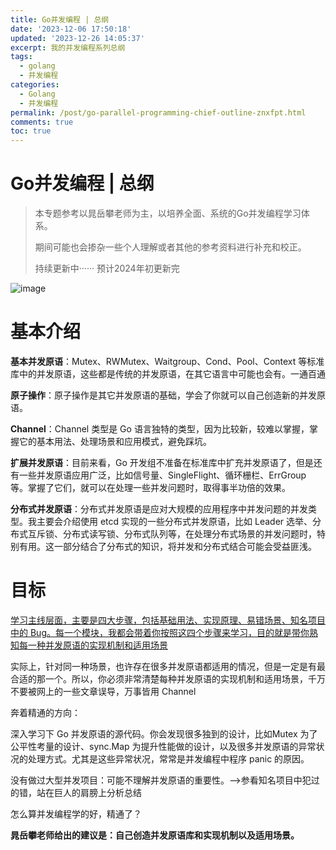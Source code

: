 ```yaml
---
title: Go并发编程 | 总纲
date: '2023-12-06 17:50:18'
updated: '2023-12-26 14:05:37'
excerpt: 我的并发编程系列总纲
tags:
  - golang
  - 并发编程
categories:
  - Golang
  - 并发编程
permalink: /post/go-parallel-programming-chief-outline-znxfpt.html
comments: true
toc: true
---
```


# Go并发编程 | 总纲

> 本专题参考以晁岳攀老师为主，以培养全面、系统的Go并发编程学习体系。
>
> 期间可能也会掺杂一些个人理解或者其他的参考资料进行补充和校正。
>
> 持续更新中······ 预计2024年初更新完

​![image](https://cdn.jsdelivr.net/gh/luommy/myblogimg@img/myblog/202312071403985.png)​

# 基本介绍

<span style="font-weight: bold;" data-type="strong">基本并发原语</span>：Mutex、RWMutex、Waitgroup、Cond、Pool、Context 等标准库中的并发原语，这些都是传统的并发原语，在其它语言中可能也会有。一通百通

<span style="font-weight: bold;" data-type="strong">原子操作</span>：原子操作是其它并发原语的基础，学会了你就可以自己创造新的并发原语。

<span style="font-weight: bold;" data-type="strong">Channel</span>：Channel 类型是 Go 语言独特的类型，因为比较新，较难以掌握，掌握它的基本用法、处理场景和应用模式，避免踩坑。

<span style="font-weight: bold;" data-type="strong">扩展并发原语</span>：目前来看，Go 开发组不准备在标准库中扩充并发原语了，但是还有一些并发原语应用广泛，比如信号量、SingleFlight、循环栅栏、ErrGroup 等。掌握了它们，就可以在处理一些并发问题时，取得事半功倍的效果。

<span style="font-weight: bold;" data-type="strong">分布式并发原语</span>：分布式并发原语是应对大规模的应用程序中并发问题的并发类型。我主要会介绍使用 etcd 实现的一些分布式并发原语，比如 Leader 选举、分布式互斥锁、分布式读写锁、分布式队列等，在处理分布式场景的并发问题时，特别有用。这一部分结合了分布式的知识，将并发和分布式结合可能会受益匪浅。

# 目标

<u>学习主线层面，主要是四大步骤，包括</u>​<u>基础用法、实现原理、易错场景、知名项目中的 Bug</u><u>。每一个模块，我都会带着你按照这四个步骤来学习，目的就是带你熟知每一种并发原语的实现机制和适用场景</u>

实际上，针对同一种场景，也许存在很多并发原语都适用的情况，但是一定是有最合适的那一个。所以，你必须非常清楚每种并发原语的实现机制和适用场景，千万不要被网上的一些文章误导，万事皆用 Channel

奔着精通的方向：

深入学习下 Go 并发原语的源代码。你会发现很多独到的设计，比如Mutex 为了公平性考量的设计、sync.Map 为提升性能做的设计，以及很多并发原语的异常状况的处理方式。尤其是这些异常状况，常常是并发编程中程序 panic 的原因。

没有做过大型并发项目：可能不理解并发原语的重要性。——>参看知名项目中犯过的错，站在巨人的肩膀上分析总结

怎么算并发编程学的好，精通了？

<span style="font-weight: bold;" data-type="strong">晁岳攀老师给出的建议是：自己创造并发原语库和实现机制以及适用场景。</span> 

‍
